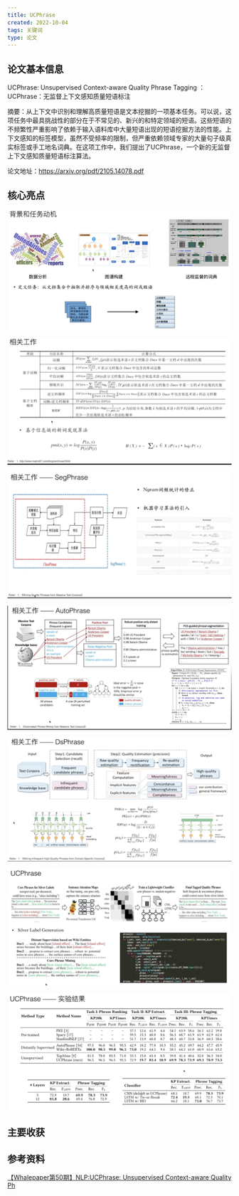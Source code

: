 ```yaml
---
title: UCPhrase
created: 2022-10-04
tags: 关键词
type: 论文
---
```


## 论文基本信息
UCPhrase: Unsupervised Context-aware Quality Phrase Tagging ：UCPhrase：无监督上下文感知质量短语标注

摘要：从上下文中识别和理解高质量短语是文本挖掘的一项基本任务。可以说，这项任务中最具挑战性的部分在于不常见的、新兴的和特定领域的短语。这些短语的不频繁性严重影响了依赖于输入语料库中大量短语出现的短语挖掘方法的性能。上下文感知的标签模型，虽然不受频率的限制，但严重依赖领域专家的大量句子级真实标签或手工地名词典。在这项工作中，我们提出了UCPhrase，一个新的无监督上下文感知质量短语标注算法。 

论文地址：https://arxiv.org/pdf/2105.14078.pdf

## 核心亮点

![](img/Pasted%20image%2020221004153330.png)

![](img/Pasted%20image%2020221004153547.png)

![](img/Pasted%20image%2020221004153809.png)

![](img/Pasted%20image%2020221004153930.png)

![](img/Pasted%20image%2020221004154143.png)

![](img/Pasted%20image%2020221004154302.png)

![](img/Pasted%20image%2020221004154843.png)


## 主要收获



## 参考资料

[【Whalepaper第50期】NLP:UCPhrase: Unsupervised Context-aware Quality Ph](https://www.bilibili.com/video/BV1ZV4y1j78s)